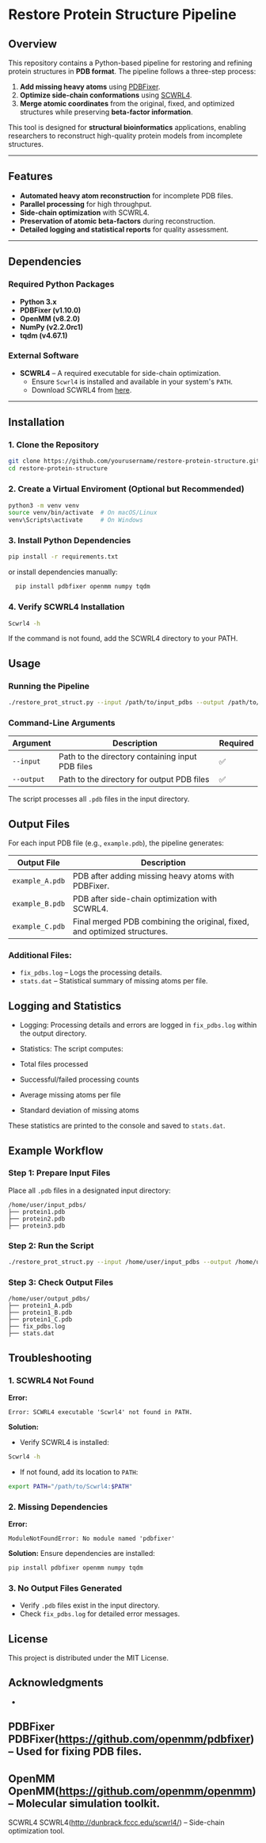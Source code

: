 # Restore Protein Structure Pipeline

## Overview

This repository contains a Python-based pipeline for restoring and refining protein structures in **PDB format**. The pipeline follows a three-step process:

1. **Add missing heavy atoms** using [PDBFixer](https://github.com/openmm/pdbfixer).
2. **Optimize side-chain conformations** using [SCWRL4](http://dunbrack.fccc.edu/scwrl4/).
3. **Merge atomic coordinates** from the original, fixed, and optimized structures while preserving **beta-factor information**.

This tool is designed for **structural bioinformatics** applications, enabling researchers to reconstruct high-quality protein models from incomplete structures.

---

## Features

- **Automated heavy atom reconstruction** for incomplete PDB files.
- **Parallel processing** for high throughput.
- **Side-chain optimization** with SCWRL4.
- **Preservation of atomic beta-factors** during reconstruction.
- **Detailed logging and statistical reports** for quality assessment.

---

## Dependencies

### Required Python Packages

- **Python 3.x**
- **PDBFixer (v1.10.0)**
- **OpenMM (v8.2.0)**
- **NumPy (v2.2.0rc1)**
- **tqdm (v4.67.1)**

### External Software

- **SCWRL4** – A required executable for side-chain optimization.
  - Ensure `Scwrl4` is installed and available in your system's `PATH`.
  - Download SCWRL4 from [here](http://dunbrack.fccc.edu/scwrl4/).

---

## Installation

### 1. Clone the Repository

```bash
git clone https://github.com/yourusername/restore-protein-structure.git
cd restore-protein-structure
```

### 2. Create a Virtual Enviroment (Optional but Recommended)

```bash
python3 -m venv venv
source venv/bin/activate  # On macOS/Linux
venv\Scripts\activate     # On Windows
```

### 3. Install Python Dependencies
```bash
pip install -r requirements.txt
```
or install dependencies manually:

```bash
  pip install pdbfixer openmm numpy tqdm
```

### 4. Verify SCWRL4 Installation

```bash
Scwrl4 -h
```

If the command is not found, add the SCWRL4 directory to your PATH.

## Usage

### Running the Pipeline

```bash
./restore_prot_struct.py --input /path/to/input_pdbs --output /path/to/output_directory
```

### Command-Line Arguments

| Argument | Description | Required |
|------------|--------------------------------------------------|----------|
| `--input` | Path to the directory containing input PDB files | ✅ |
| `--output` | Path to the directory for output PDB files | ✅ |

The script processes all `.pdb` files in the input directory.

## Output Files

For each input PDB file (e.g., `example.pdb`), the pipeline generates:

| Output File | Description |
|----------------------|-------------|
| `example_A.pdb` | PDB after adding missing heavy atoms with PDBFixer. |
| `example_B.pdb` | PDB after side-chain optimization with SCWRL4. |
| `example_C.pdb` | Final merged PDB combining the original, fixed, and optimized structures. |

### Additional Files:
- `fix_pdbs.log` – Logs the processing details.
- `stats.dat` – Statistical summary of missing atoms per file.

## Logging and Statistics

- Logging:
Processing details and errors are logged in `fix_pdbs.log` within the output directory.

- Statistics:
The script computes:
- Total files processed
- Successful/failed processing counts
- Average missing atoms per file
- Standard deviation of missing atoms

These statistics are printed to the console and saved to `stats.dat`.

## Example Workflow

### Step 1: Prepare Input Files
Place all `.pdb` files in a designated input directory:

```
/home/user/input_pdbs/
├── protein1.pdb
├── protein2.pdb
├── protein3.pdb
```

### Step 2: Run the Script

```bash
./restore_prot_struct.py --input /home/user/input_pdbs --output /home/user/output_pdbs
```

### Step 3: Check Output Files

```
/home/user/output_pdbs/
├── protein1_A.pdb
├── protein1_B.pdb
├── protein1_C.pdb
├── fix_pdbs.log
├── stats.dat
```

## Troubleshooting

### 1. SCWRL4 Not Found

**Error:**
```
Error: SCWRL4 executable 'Scwrl4' not found in PATH.
```

**Solution:**
- Verify SCWRL4 is installed:

```bash
Scwrl4 -h
```

- If not found, add its location to `PATH`:

```bash
export PATH="/path/to/Scwrl4:$PATH"
```

### 2. Missing Dependencies

**Error:**
```
ModuleNotFoundError: No module named 'pdbfixer'
```

**Solution:**
Ensure dependencies are installed:

```bash
pip install pdbfixer openmm numpy tqdm
```

### 3. No Output Files Generated

- Verify `.pdb` files exist in the input directory.
- Check `fix_pdbs.log` for detailed error messages.

## License

This project is distributed under the MIT License.


## Acknowledgments

- 
PDBFixer
PDBFixer(https://github.com/openmm/pdbfixer) – Used for fixing PDB files.
- 
OpenMM
OpenMM(https://github.com/openmm/openmm) – Molecular simulation toolkit.
- 
SCWRL4
SCWRL4(http://dunbrack.fccc.edu/scwrl4/) – Side-chain optimization tool.
